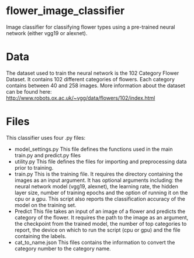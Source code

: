# flower_image_classifier
Image classifier for classifying flower types using a pre-trained neural network (either vgg19 or alexnet). 

# Data
The dataset used to train the neural network is the 102 Category Flower Dataset. It contains 102 different categories of flowers. Each category contains between 40 and 258 images. 
More information about the dataset can be found here: http://www.robots.ox.ac.uk/~vgg/data/flowers/102/index.html

# Files 
This classifier uses four .py files:
* model_settings.py
  This file defines the functions used in the main train.py and predict.py files
* utility.py 
This file defines the files for importing and preprocessing data prior to training. 
* train.py
This is the training file. It requires the directory containing the images as an input argument. It has optional arguments including: the neural network model (vgg19, alexnet), the learning rate, the hidden layer size, number of training epochs and the option of running it on the cpu or a gpu. 
This script also reports the classification accuracy of the model on the training set. 
* Predict
This file takes an input of an image of a flower and predicts the category of the flower. It requires the path to the image as an argument, the checkpoint from the trained model, the number of top categories to report, the device on which to run the script (cpu or gpu) and the file containing the labels. 
* cat_to_name.json 
This files contains the information to convert the category number to the category name. 
